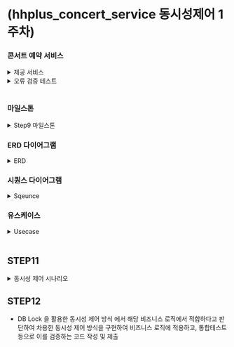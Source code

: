 # (hhplus_concert_service 동시성제어 1주차)
### 콘서트 예약 서비스
<details>
<summary>제공 서비스</summary>
  <li>1.예약 가능 콘서트 조회</li>
  <li>2.콘서트 날짜 및 좌석 조회</li>
  <li>3.콘서트 예약</li>
  <li>4.포인트 조회/충전/사용</li>
  <li>결제</li>
</details>

<details>
<summary>오류 검증 테스트</summary>
  <ul>
    <li>콘서트 조회</li>
      <ul>
        <li>1. 예약 가능 콘서트가 아닌 경우</li>
      </ul>
  </ul>

  <ul>
    <li>콘서트 예약</li>
    <ul>
      <li>1.이미 예약된 좌석일 경우</li>
      <li>2.예약 후 5분 내 결제를 완료하지 않은 경우</li>
    </ul>
  </ul>
  
  <ul>
    <li>포인트 조회/충전/사용</li>
      <ul>
        <li>1.충전 포인트가 0보다 작은경우</li>
      </ul>
  </ul>

  <ul>
    <li>결제</li>
      <ul>
        <li>1.포인트가 부족할 경우</li>
        <li>2.토큰이 없는 경우</li>
      </ul>
  </ul>
</details>

<br>

### 마일스톤
<details>
  <summary>Step9 마일스톤</summary>
  <li><img width="865" alt="마일스톤" src="https://github.com/user-attachments/assets/f63bf13f-2c33-4491-b407-26de784f4279">
 </li>
</details>

### ERD 다이어그램
<details>
  <summary>ERD</summary>
  <li><img width="619" alt="ERD다이어그램" src="https://github.com/user-attachments/assets/f35f505c-b2f4-4f13-b970-baee44ee9f49"></li>
</details>

### 시퀀스 다이어그램
<details>
  <summary>Sqeunce</summary>
  <li><img width="521" alt="유스케이스 예시" src="https://github.com/user-attachments/assets/12258fb1-8da2-45b8-afbb-78de93634a0f">
</li>
</details>

### 유스케이스
<details>
  <summary>Usecase</summary>
  <li><img width="500" alt="유스케이스 다이어그램" src="https://github.com/user-attachments/assets/eaea2ac8-4eed-4792-b50e-73162d165d52"></li>
</details>

<br>

## STEP11
<details>
<summary>동시성 제어 시나리오</summary>

  ## 1. Reservation Service

### 실패 솔루션 
<img width="663" alt="비관적 락" src="https://github.com/user-attachments/assets/72fc2563-01ff-4ab5-bd59-b1f67d22f866">
<br><br>
장점: 완벽한 충돌 방지 보장 <br>
단점: ConccertSeat 조회부터 락을 걸어 작업이 오래걸리며 DeadLock 발생<br><br><br>

<img width="667" alt="낙관적 락" src="https://github.com/user-attachments/assets/6db186dc-fedd-4854-b0e4-40d5ff85ab0a">
<br><br>
장점: 충돌 발생 시에만 Lock이 사용되기에 성능 보장<br>
단점: 한번에 성공 시 속도가 보장되나 Retry로 인한 시간 지연 및 예약 실패

### 적용 솔루션
<img width="544" alt="낙관+비관" src="https://github.com/user-attachments/assets/91933e1c-8814-4317-a79b-9144b8267643">
 <br>
 
#### 이유<br>

제가 낙관적 락과 비관적 락을 동시에 사용한 가장 큰 이유는 성능과 안정성의 균형을 맞추고 싶었기 때문입니다.
낙관적 락을 이용하여 읽기 성능을 유지하고, 비관적 락을 통해 ConcertSeat의 상태를 변경 할 때 충돌을 방지하기 위해서 입니다.

낙관적 락을 사용하다 충돌 시, 1차 캐쉬를 초기화 하고, 재시도 로직을 통해 비관적 락의 충돌을 최소화하려고 노력하였습니다.

## 2. Point Service

### 적용 솔루션
<img width="665" alt="포인트 락" src="https://github.com/user-attachments/assets/b18595a3-d07e-4e49-b932-bc4af8b40389"> <br>
#### 이유<br>

포인트 충전/차감에 있어 가장 많이 발생할 수 있는 충돌은 동일한 사용자가 동시에 수행할 수 있기 때문에 충돌이 발생하는 경우라고 생각했습니다.
그렇기에 충돌의 빈도가 적다고 생각하였습니다. 그렇기에 성능과 데이터의 일관성을 균형 있게 유지하기 위해 낙관적 락을 적용하였고, 충돌이 발생 시에만
ObjectOptimisticLockingFailureException이 발생하도록 하였고, RollBack이 되도록 코드를 구현하였습니다.
</details>

## STEP12
- DB Lock 을 활용한 동시성 제어 방식 에서 해당 비즈니스 로직에서 적합하다고 판단하여 차용한 동시성 제어 방식을 구현하여 비즈니스 로직에 적용하고, 통합테스트 등으로 이를 검증하는 코드 작성 및 제출

